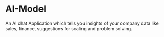 # AI-Model
An AI chat Application which tells you insights of your company data like sales, finance, suggestions for scaling and problem solving.
